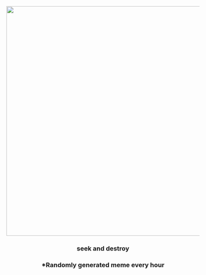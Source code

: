 <p align="center">
        <img src="https://i.redd.it/xbmmgekr2g891.gif" width="600" height="600">
        </p>
        <h3 align="center">seek and destroy</h3>
        <h3 align="center">*Randomly generated meme every hour</h3>
    